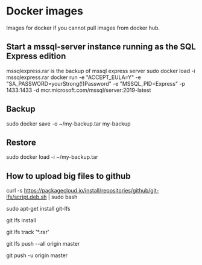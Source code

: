 # Docker images
Images for docker if you cannot pull images from docker hub.


## Start a mssql-server instance running as the SQL Express edition
mssqlexpress.rar is the backup of mssql express server
sudo docker load -i mssqlexpress.rar
docker run -e "ACCEPT_EULA=Y" -e "SA_PASSWORD=yourStrong(!)Password" -e "MSSQL_PID=Express" -p 1433:1433 -d mcr.microsoft.com/mssql/server:2019-latest 


## Backup
sudo docker save -o ~/my-backup.tar my-backup
## Restore
sudo docker load -i ~/my-backup.tar


## How to upload big files to github
curl -s https://packagecloud.io/install/repositories/github/git-lfs/script.deb.sh | sudo bash

sudo apt-get install git-lfs

git lfs install

git lfs track '*.rar'

git lfs push --all origin master

git push -u origin master


